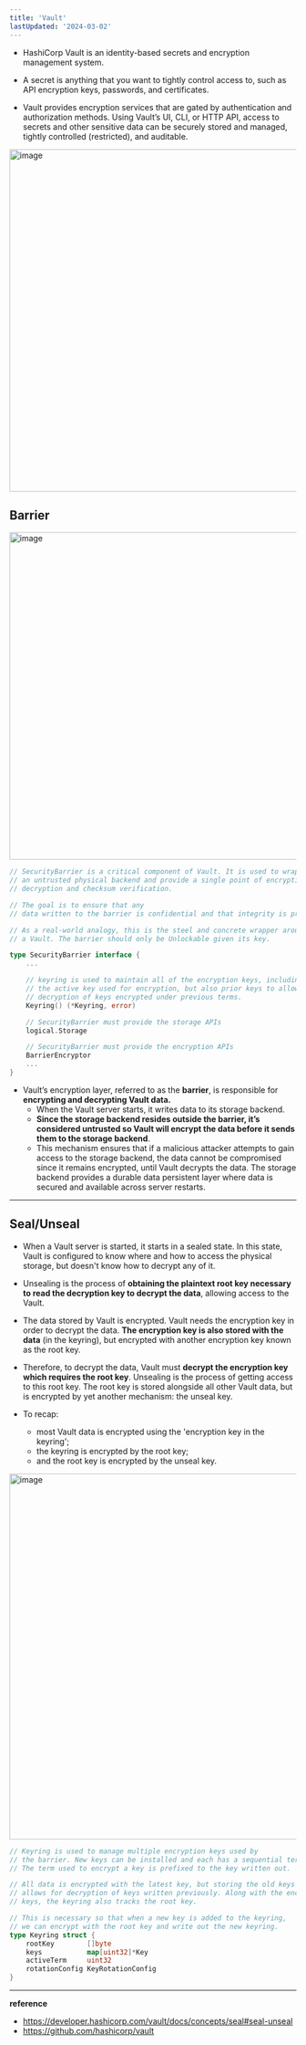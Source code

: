 ```yaml
---
title: 'Vault'
lastUpdated: '2024-03-02'
---
```


- HashiCorp Vault is an identity-based secrets and encryption management system.

- A secret is anything that you want to tightly control access to, such as API encryption keys, passwords, and certificates. 

- Vault provides encryption services that are gated by authentication and authorization methods. Using Vault’s UI, CLI, or HTTP API, access to secrets and other sensitive data can be securely stored and managed, tightly controlled (restricted), and auditable.

<img width="600" alt="image" src="https://github.com/rlaisqls/TIL/assets/81006587/c9fc5830-d5e2-466b-93d9-de3939beed9c">

## Barrier

<img width="574" alt="image" src="https://github.com/rlaisqls/TIL/assets/81006587/293d325e-b350-4321-bd92-c6d6eb4d7aec">

```go
// SecurityBarrier is a critical component of Vault. It is used to wrap
// an untrusted physical backend and provide a single point of encryption,
// decryption and checksum verification. 

// The goal is to ensure that any
// data written to the barrier is confidential and that integrity is preserved.

// As a real-world analogy, this is the steel and concrete wrapper around
// a Vault. The barrier should only be Unlockable given its key.

type SecurityBarrier interface {
    ...

	// keyring is used to maintain all of the encryption keys, including
	// the active key used for encryption, but also prior keys to allow
	// decryption of keys encrypted under previous terms.
	Keyring() (*Keyring, error)

	// SecurityBarrier must provide the storage APIs
	logical.Storage

	// SecurityBarrier must provide the encryption APIs
	BarrierEncryptor
    ...
}
```

- Vault’s encryption layer, referred to as the **barrier**, is responsible for **encrypting and decrypting Vault data.**
  - When the Vault server starts, it writes data to its storage backend.
  - **Since the storage backend resides outside the barrier, it’s considered untrusted so Vault will encrypt the data before it sends them to the storage backend**.
  - This mechanism ensures that if a malicious attacker attempts to gain access to the storage backend, the data cannot be compromised since it remains encrypted, until Vault decrypts the data. The storage backend provides a durable data persistent layer where data is secured and available across server restarts.

---

## Seal/Unseal

- When a Vault server is started, it starts in a sealed state. In this state, Vault is configured to know where and how to access the physical storage, but doesn't know how to decrypt any of it.

- Unsealing is the process of **obtaining the plaintext root key necessary to read the decryption key to decrypt the data**, allowing access to the Vault.

- The data stored by Vault is encrypted. Vault needs the encryption key in order to decrypt the data. **The encryption key is also stored with the data** (in the keyring), but encrypted with another encryption key known as the root key.

- Therefore, to decrypt the data, Vault must **decrypt the encryption key which requires the root key**. Unsealing is the process of getting access to this root key. The root key is stored alongside all other Vault data, but is encrypted by yet another mechanism: the unseal key.

- To recap:
  - most Vault data is encrypted using the 'encryption key in the keyring';
  - the keyring is encrypted by the root key;
  - and the root key is encrypted by the unseal key.

<img width="641" alt="image" src="https://github.com/rlaisqls/TIL/assets/81006587/d5b59519-c7da-4715-a94d-cb79bb608b07">


```go
// Keyring is used to manage multiple encryption keys used by
// the barrier. New keys can be installed and each has a sequential term.
// The term used to encrypt a key is prefixed to the key written out.

// All data is encrypted with the latest key, but storing the old keys
// allows for decryption of keys written previously. Along with the encryption
// keys, the keyring also tracks the root key. 

// This is necessary so that when a new key is added to the keyring, 
// we can encrypt with the root key and write out the new keyring.
type Keyring struct {
	rootKey        []byte
	keys           map[uint32]*Key
	activeTerm     uint32
	rotationConfig KeyRotationConfig
}
```

---
**reference**
- https://developer.hashicorp.com/vault/docs/concepts/seal#seal-unseal
- https://github.com/hashicorp/vault
